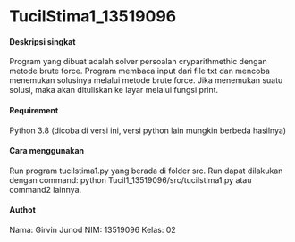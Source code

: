 # TucilStima1_13519096
#### Deskripsi singkat
Program yang dibuat adalah solver persoalan cryparithmethic dengan metode brute force. Program membaca input dari file txt dan mencoba menemukan solusinya melalui metode brute force. Jika menemukan suatu solusi, maka akan dituliskan ke layar melalui fungsi print.
#### Requirement
Python 3.8 (dicoba di versi ini, versi python lain mungkin berbeda hasilnya)
#### Cara menggunakan
Run program tucilstima1.py yang berada di folder src.
Run dapat dilakukan dengan command:
python Tucil1_13519096/src/tucilstima1.py atau command2 lainnya.
#### Authot
Nama: Girvin Junod
NIM: 13519096
Kelas: 02

